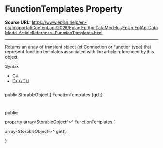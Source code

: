# FunctionTemplates Property

**Source URL:** https://www.eplan.help/en-us/Infoportal/Content/api/2026/Eplan.EplApi.DataModelu~Eplan.EplApi.DataModel.ArticleReference~FunctionTemplates.html

---

Returns an array of transient object (of Connection or Function type) that represent function templates associated with the article referenced by this object.

Syntax

- [C#](#i-syntax-CS)
- [C++/CLI](#i-syntax-CPP2005)

```
```
public StorableObject[] FunctionTemplates {get;}
```
```

```
```
public:

property array<StorableObject^>^ FunctionTemplates {

   array<StorableObject^>^ get();

}
```
```
